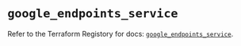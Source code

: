 # `google_endpoints_service`

Refer to the Terraform Registory for docs: [`google_endpoints_service`](https://registry.terraform.io/providers/hashicorp/google-beta/4.67.0/docs/resources/google_endpoints_service).
